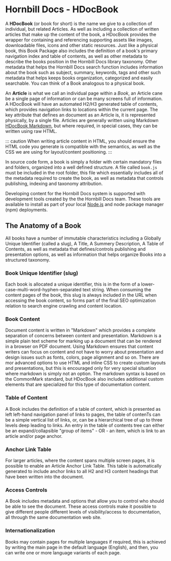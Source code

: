 # Hornbill Docs - HDocBook

A **HDocBook** (or book for short) is the name we give to a collection of individual, but related Articles.  As well as including a collection of written articles that make up the content of the book, a HDocBook provides the wrapper for containing and referencing supporting assets like images, downloadable files, icons and other static resources.  Just like a physical book, this Book Package also includes the definition of a book's primary navigation index and table of contents, as well as other metadata to describe the books position in the Hornbill Docs library taxonomy. Other metadata that helps the Hornbill Docs search function includes information about the book such as subject, summary, keywords, tags and other such metadata that helps keeps books organization, categorized and easily searchable.  You can think of a Book analogous to a physical book. 

An **Article** is what we call an individual page within a *Book*, an Article cane be a single page of information or can be many screens full of information. A HDocBook will have an automated H2/H3 generated table of contents, which provides navigation links to locations within the current page.  The key attribute that defines an document as an Article is, it is represented physically, by a single file. Articles are generally written using Markdown [HDocBook Markdown]({{BASE_PATH}}/hdocbook/markdown), but where required, in special cases, they can be written using raw HTML. 

::: caution
When writing article content in HTML, you should ensure the HTML code you generate is compatible with the semantics, as well as the CSS we are using for layout/content positioning.
:::

In source code form, a book is simply a folder with certain mandatory files and folders, organized into a well defined structure.  A file called `book.js` must be included in the root folder, this file which essentially includes all of the metadata required to create the book, as well as metadata that controls publishing, indexing and taxonomy attribution. 

Developing content for the Hornbill Docs system is supported with development tools created by the the Hornbill Docs team. These tools are available to install as part of your local <a href="https://nodejs.org/en/" target="_blank">Node.js</a> and node package manager (npm) deployments. 

## The Anatomy of a Book
All books have a number of immutable characteristics including a Globally Unique Identifier (called a slug), A Title, A Summery Description, A Table of Contents, as well as metadata that defines/controls publishing and presentation options, as well as information that helps organize Books into a structured taxonomy. 

### Book Unique Identifier (slug)
Each book is allocated a unique identifier, this is in the form of a lower-case-multi-word-hyphen-separated text string. When consuming the content pages of the book, this slug is always included in the URL when accessing the book content, so forms part of the final SEO optimization relation to search engine crawling and content location. 

### Book Content
Document content is written in "Markdown" which provides a complete separation of concerns between content and presentation.  Markdown is a simple plain text scheme for marking up a document that can be rendered in a browser on PDF document.  Using Markdown ensures that content writers can focus on content and not have to worry about presentation and design issues such as fonts, colors, page alignment and so on.   There are mor advanced options to use HTML and inline CSS to create custom layouts and presentations, but this is encouraged only for very special situation where markdown is simply not an option.  The markdown syntax is based on the CommonMark standard, but HDocBook also includes additional custom elements that are specialized for this type of documentation content.

### Table of Content
A Book includes the definition of a table of content, which is presented as left left-hand navigation panel of links to pages, the table of contenTs can be a simple vertical list of links, or, can be a hierarchical tree of up to three levels deep leading to links.  An entry in the table of contents tree can either be an expand/collapsible "group of items" - OR - an item, which is link to an article and/or page anchor.

### Anchor Link Table
For larger articles, where the content spans multiple screen pages, it is possible to enable an Article Anchor Link Table.  This table is automatically generated to include anchor links to all H2 and H3 content headings that have been written into the document. 

### Access Controls
A Book includes metadata and options that allow you to control who should be able to see the document. These access controls make it possible to give different people different levels of visibility/access to documentation, all through the same documentation web site. 

### Internationalization 
Books may contain pages for multiple languages if required, this is achieved by writing the main page in the default language (English), and then, you can write one or more language variants of each page. 

